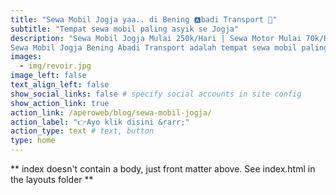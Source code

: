 ```yaml
---
title: "Sewa Mobil Jogja yaa.. di Bening 🅰️badi Transport 🫰"
subtitle: "Tempat sewa mobil paling asyik se Jogja"
description: "Sewa Mobil Jogja Mulai 250k/Hari | Sewa Motor Mulai 70k/Hari | Penginapan Mulai 150k/Malam di Telpon 0274-583197 & 0274-547440. Sejak dahulu kala Bening Abadi Transport telah berkecimpung di bidang transportasi dan penginapan murah di kota pariwisata Yogyakarta dan berlokasi yang terdekat dengan UGM dan UNY Jogja serta kampus lainnya. Sewa mobil jogja, lepas kunci maupun dengan driver / sopir, sewa motor, penginapan kamar deluxe dan kamar standar serta guest house atau homestay adalah jasa utama kami dan anda bisa memesan kamar / homestay via aplikasi TRAVELOKA, dan kami juga memiliki cabang di Stasiun Lempuyangan dan depan UMY Gamping Yogyakarta. Kami selalu berusaha memberikan harga yang terbaik untuk para pelanggan dan kami juga selalu senantiasa berkomitmen memberikan pelayanan yang terbaik juga kepada para pelanggan setia Bening Abadi Transport. Terima kasih banyak kepada para pelanggan yang telah menggunakan jasa kami, semoga para pelanggan kami selalu diberi sehat dan lancar serta berkah rejekinya...amien. Salam sewa mobil jogja!!
Sewa Mobil Jogja Bening Abadi Transport adalah tempat sewa mobil paling asyik se Jogja. From jogja with...🫶"
images:
  - img/revoir.jpg
image_left: false
text_align_left: false
show_social_links: false # specify social accounts in site config
show_action_link: true
action_link: /aperoweb/blog/sewa-mobil-jogja/
action_label: "👉Ayo klik disini &rarr;"
action_type: text # text, button
type: home
---
```


** index doesn't contain a body, just front matter above.
See index.html in the layouts folder **
